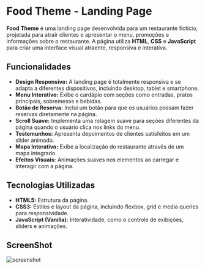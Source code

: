 # Food Theme - Landing Page

**Food Theme** é uma landing page desenvolvida para um restaurante fictício, projetada para atrair clientes e apresentar o menu, promoções e informações sobre o restaurante. A página utiliza **HTML**, **CSS** e **JavaScript** para criar uma interface visual atraente, responsiva e interativa.

## Funcionalidades

- **Design Responsivo:** A landing page é totalmente responsiva e se adapta a diferentes dispositivos, incluindo desktop, tablet e smartphone.
- **Menu Interativo:** Exibe o cardápio com seções como entradas, pratos principais, sobremesas e bebidas.
- **Botão de Reserva:** Inclui um botão para que os usuários possam fazer reservas diretamente na página.
- **Scroll Suave:** Implementa uma rolagem suave para seções diferentes da página quando o usuário clica nos links do menu.
- **Testemunhos:** Apresenta depoimentos de clientes satisfeitos em um slider animado.
- **Mapa Interativo:** Exibe a localização do restaurante através de um mapa integrado.
- **Efeitos Visuais:** Animações suaves nos elementos ao carregar e interagir com a página.

## Tecnologias Utilizadas

- **HTML5:** Estrutura da página.
- **CSS3:** Estilos e layout da página, incluindo flexbox, grid e media queries para responsividade.
- **JavaScript (Vanilla):** Interatividade, como o controle de exibições, sliders e animações.

## ScreenShot

![screenshot](Screenshot_1.png)
